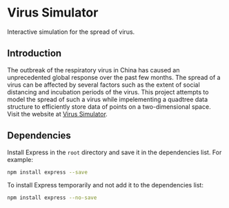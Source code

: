 # Virus Simulator

Interactive simulation for the spread of virus.

## Introduction 

The outbreak of the respiratory virus in China has caused an unprecedented global response over the past few months. The spread of a virus can be affected by several factors such as the extent of social distancing and incubation periods of the virus. This project attempts to model the spread of such a virus while impelementing a quadtree data structure to efficiently store data of points on a two-dimensional space. Visit the website at <a href="https://ziyizhu.me/virus-simulator/">Virus Simulator</a>.

## Dependencies

Install Express in the `root` directory and save it in the dependencies list. For example:

```sh
npm install express --save
```

To install Express temporarily and not add it to the dependencies list:

```sh
npm install express --no-save
```